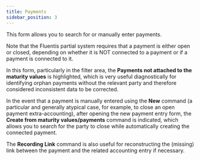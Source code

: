 ```yaml
---
title: Payments 
sidebar_position: 3
---
```


This form allows you to search for or manually enter payments.

Note that the Fluentis partial system requires that a payment is either open or closed, depending on whether it is NOT connected to a payment or if a payment is connected to it.

In this form, particularly in the filter area, the **Payments not attached to the maturity values** is highlighted, which is very useful diagnostically for identifying orphan payments without the relevant party and therefore considered inconsistent data to be corrected.

In the event that a payment is manually entered using the **New** command (a particular and generally atypical case, for example, to close an open payment extra-accounting), after opening the new payment entry form, the **Create from maturity values/payments** command is indicated, which allows you to search for the party to close while automatically creating the connected payment.

The **Recording Link** command is also useful for reconstructing the (missing) link between the payment and the related accounting entry if necessary.